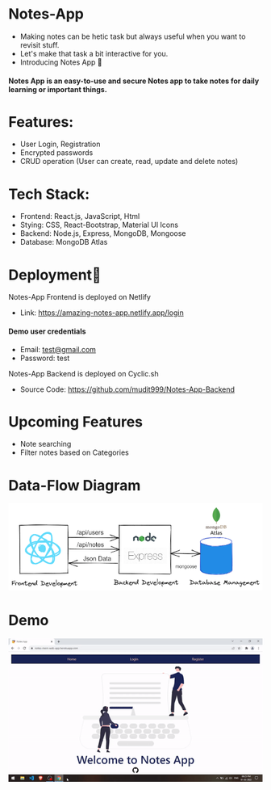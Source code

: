 # Notes-App

- Making notes can be hetic task but always useful when you want to revisit stuff. 
- Let's make that task a bit interactive for you.
- Introducing Notes App 🎉 
#### Notes App is an easy-to-use and secure Notes app to take notes for daily learning or important things.

# Features: 
- User Login, Registration
- Encrypted passwords 
- CRUD operation (User can create, read, update and delete notes)

# Tech Stack: 
- Frontend: React.js, JavaScript, Html
- Stying: CSS, React-Bootstrap, Material UI Icons
- Backend: Node.js, Express, MongoDB, Mongoose
- Database: MongoDB Atlas

# Deployment🚀
Notes-App Frontend is deployed on Netlify
- Link: https://amazing-notes-app.netlify.app/login

#### Demo user credentials
- Email: test@gmail.com
- Password: test

Notes-App Backend is deployed on Cyclic.sh
- Source Code: https://github.com/mudit999/Notes-App-Backend

# Upcoming Features
- Note searching
- Filter notes based on Categories

# Data-Flow Diagram
![](https://github.com/mudit999/Notes-Mern-App/blob/master/demo/notesApp-Data-Flow.png)



# Demo
![](https://github.com/mudit999/Notes-Mern-App/blob/master/demo/notes-app-demo.gif)


